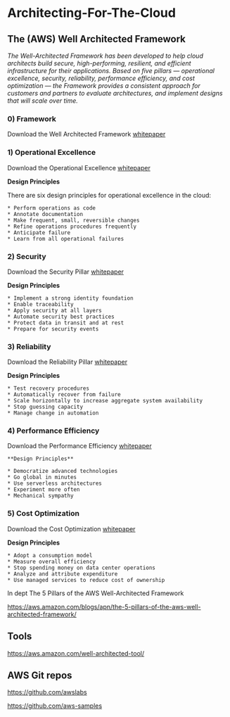 # Architecting-For-The-Cloud


## The (AWS) Well Architected Framework

_The Well-Architected Framework has been developed to help cloud architects build secure, high-performing, resilient, and efficient infrastructure for their applications. Based on five pillars — operational excellence, security, reliability, performance efficiency, and cost optimization — the Framework provides a consistent approach for customers and partners to evaluate architectures, and implement designs that will scale over time._

### 0) Framework

   Download the  Well Architected Framework [whitepaper](https://d1.awsstatic.com/whitepapers/architecture/AWS_Well-Architected_Framework.pdf)

### 1) Operational Excellence

   Download the Operational Excellence [whitepaper](https://d1.awsstatic.com/whitepapers/architecture/AWS-Operational-Excellence-Pillar.pdf)

   **Design Principles**

   There are six design principles for operational excellence in the cloud:

    * Perform operations as code
    * Annotate documentation
    * Make frequent, small, reversible changes
    * Refine operations procedures frequently
    * Anticipate failure
    * Learn from all operational failures


### 2) Security

   Download the Security Pillar [whitepaper](https://d1.awsstatic.com/whitepapers/architecture/AWS-Security-Pillar.pdf)

   **Design Principles**

    * Implement a strong identity foundation
    * Enable traceability
    * Apply security at all layers
    * Automate security best practices
    * Protect data in transit and at rest
    * Prepare for security events


### 3) Reliability

   Download the Reliability Pillar [whitepaper](https://d1.awsstatic.com/whitepapers/architecture/AWS-Reliability-Pillar.pdf)

   **Design Principles**

    * Test recovery procedures
    * Automatically recover from failure
    * Scale horizontally to increase aggregate system availability
    * Stop guessing capacity
    * Manage change in automation




### 4) Performance Efficiency

   Download the Performance Efficiency [whitepaper](https://d1.awsstatic.com/whitepapers/architecture/AWS-Performance-Efficiency-Pillar.pdf)

    **Design Principles**

    * Democratize advanced technologies
    * Go global in minutes
    * Use serverless architectures
    * Experiment more often
    * Mechanical sympathy


### 5) Cost Optimization

   Download the Cost Optimization [whitepaper](https://d1.awsstatic.com/whitepapers/architecture/AWS-Cost-Optimization-Pillar.pdf)

   **Design Principles**

    * Adopt a consumption model
    * Measure overall efficiency
    * Stop spending money on data center operations
    * Analyze and attribute expenditure
    * Use managed services to reduce cost of ownership


In dept The 5 Pillars of the AWS Well-Architected Framework

https://aws.amazon.com/blogs/apn/the-5-pillars-of-the-aws-well-architected-framework/

## Tools

https://aws.amazon.com/well-architected-tool/

## AWS Git repos

https://github.com/awslabs

https://github.com/aws-samples

